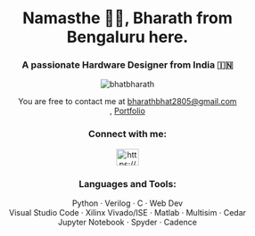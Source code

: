 <h1 align="center">Namasthe 🙏🏽, Bharath from Bengaluru here.</h1>
<h3 align="center">A passionate Hardware Designer from India 🇮🇳</h3>

<p align="center"> <img src="https://komarev.com/ghpvc/?username=bhatbharath&label=Profile%20views&color=0e75b6&style=flat" alt="bhatbharath" /> </p>

<!--- 🌱 I’m currently learning **C++**

- 👨‍💻 Have a look at my [Portfolio](https://hbharathbhat.github.io/Portfolio/)

- 💬 Ask me about **Verilog, HTML5, CSS, Python, C, C++**

- 📫 Wanna say Hi? **bharathbhat2805@gmail.com**-->
<p align="center">You are free to contact me at <a href="mailto:bharathbhat2805@gmail.com">bharathbhat2805@gmail.com</a><br>, <a href="https://hbharathbhat.github.io/Portfolio">Portfolio</a> </p>


<h3 align="center">Connect with me:</h3>
<p align="center">
<a href="https://www.linkedin.com/in/hbharathbhat" target="blank"><img align="center" src="https://raw.githubusercontent.com/rahuldkjain/github-profile-readme-generator/master/src/images/icons/Social/linked-in-alt.svg" alt="https://www.linkedin.com/in/hbharathbhat" height="30" width="40" /></a>
</p>

<h3 align="center">Languages and Tools:</h3>
<p align="center">Python · Verilog · C · Web Dev<br>Visual Studio Code · Xilinx Vivado/ISE · Matlab · Multisim · Cedar<br>Jupyter Notebook · Spyder · Cadence</p>

<!--<p><img align="center" src="https://github-readme-stats.vercel.app/api/top-langs?username=bhatbharath&show_icons=true&locale=en&layout=compact" alt="bhatbharath" /></p>

<p>&nbsp;<img align="center" src="https://github-readme-stats.vercel.app/api?username=bhatbharath&show_icons=true&locale=en" alt="bhatbharath" /></p>

<p><img align="center" src="https://github-readme-streak-stats.herokuapp.com/?user=bhatbharath&" alt="bhatbharath" /></p>-->
